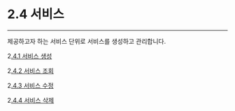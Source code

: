 # 2.4 서비스

---

제공하고자 하는 서비스 단위로 서비스를 생성하고 관리합니다.

2[.4.1 서비스 생성](/service/create.md)

2[.4.2 서비스 조회](/service/fetch.md)

2[.4.3 서비스 수정](/service/update.md)

2[.4.4 서비스 삭제](/service/remove.md)

